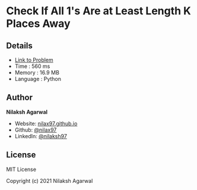 # Check If All 1's Are at Least Length K Places Away


## Details

* [Link to Problem](https://leetcode.com/problems/check-if-all-1s-are-at-least-length-k-places-away/)
* Time : 560 ms
* Memory : 16.9 MB
* Language : Python

## Author

**Nilaksh Agarwal**

* Website: [nilax97.github.io](https://nilax97.github.io/)
* Github: [@nilax97](https://github.com/nilax97)
* LinkedIn: [@nilaksh97](https://linkedin.com/in/nilaksh97)

## License

MIT License

Copyright (c) 2021 Nilaksh Agarwal
